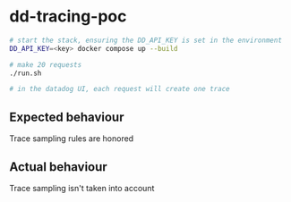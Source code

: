 # dd-tracing-poc

```bash
# start the stack, ensuring the DD_API_KEY is set in the environment
DD_API_KEY=<key> docker compose up --build

# make 20 requests
./run.sh

# in the datadog UI, each request will create one trace
```

## Expected behaviour
Trace sampling rules are honored

## Actual behaviour
Trace sampling isn't taken into account